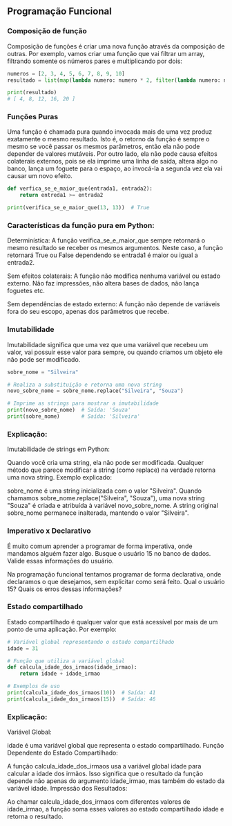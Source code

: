 ## Programação Funcional

### Composição de função
Composição de funções é criar uma nova função através da composição de outras. Por exemplo, vamos criar uma função que vai filtrar um array, filtrando somente os números pares e multiplicando por dois:

```python
numeros = [2, 3, 4, 5, 6, 7, 8, 9, 10]
resultado = list(map(lambda numero: numero * 2, filter(lambda numero: numero % 2 == 0, numeros)))

print(resultado)
# [ 4, 8, 12, 16, 20 ]
```

### Funções Puras

Uma função é chamada pura quando invocada mais de uma vez produz exatamente o mesmo resultado. Isto é, o retorno da função é sempre o mesmo se você passar os mesmos parâmetros, então ela não pode depender de valores mutáveis. Por outro lado, ela não pode causa efeitos colaterais externos, pois se ela imprime uma linha de saída, altera algo no banco, lança um foguete para o espaço, ao invocá-la a segunda vez ela vai causar um novo efeito.

```python
def verfica_se_e_maior_que(entrada1, entrada2):
    return entreda1 >= entrada2

print(verifica_se_e_maior_que(13, 13))  # True

```

### Características da função pura em Python:
Determinística: A função verifica_se_e_maior_que sempre retornará o mesmo resultado se receber os mesmos argumentos. Neste caso, a função retornará True ou False dependendo se entrada1 é maior ou igual a entrada2.

Sem efeitos colaterais: A função não modifica nenhuma variável ou estado externo. Não faz impressões, não altera bases de dados, não lança foguetes etc.

Sem dependências de estado externo: A função não depende de variáveis fora do seu escopo, apenas dos parâmetros que recebe.


### Imutabilidade

Imutabilidade significa que uma vez que uma variável que recebeu um valor, vai possuir esse valor para sempre, ou quando criamos um objeto ele não pode ser modificado.

```python
sobre_nome = "Silveira"

# Realiza a substituição e retorna uma nova string
novo_sobre_nome = sobre_nome.replace("Silveira", "Souza")

# Imprime as strings para mostrar a imutabilidade
print(novo_sobre_nome)  # Saída: 'Souza'
print(sobre_nome)       # Saída: 'Silveira'

```

### Explicação:
Imutabilidade de strings em Python:

Quando você cria uma string, ela não pode ser modificada. Qualquer método que parece modificar a string (como replace) na verdade retorna uma nova string.
Exemplo explicado:

sobre_nome é uma string inicializada com o valor "Silveira".
Quando chamamos sobre_nome.replace("Silveira", "Souza"), uma nova string "Souza" é criada e atribuída à variável novo_sobre_nome.
A string original sobre_nome permanece inalterada, mantendo o valor "Silveira".


### Imperativo x Declarativo
É muito comum aprender a programar de forma imperativa, onde mandamos alguém fazer algo. Busque o usuário 15 no banco de dados. Valide essas informações do usuário.

Na programação funcional tentamos programar de forma declarativa, onde declaramos o que desejamos, sem explicitar como será feito. Qual o usuário 15? Quais os erros dessas informações?

### Estado compartilhado

Estado compartilhado é qualquer valor que está acessível por mais de um ponto de uma aplicação. Por exemplo:

```python
# Variável global representando o estado compartilhado
idade = 31

# Função que utiliza a variável global
def calcula_idade_dos_irmaos(idade_irmao):
    return idade + idade_irmao

# Exemplos de uso
print(calcula_idade_dos_irmaos(10))  # Saída: 41
print(calcula_idade_dos_irmaos(15))  # Saída: 46

```
### Explicação:
Variável Global:

idade é uma variável global que representa o estado compartilhado.
Função Dependente do Estado Compartilhado:

A função calcula_idade_dos_irmaos usa a variável global idade para calcular a idade dos irmãos.
Isso significa que o resultado da função depende não apenas do argumento idade_irmao, mas também do estado da variável idade.
Impressão dos Resultados:

Ao chamar calcula_idade_dos_irmaos com diferentes valores de idade_irmao, a função soma esses valores ao estado compartilhado idade e retorna o resultado.
